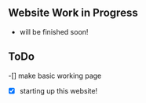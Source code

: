 ## Website Work in Progress
- will be finished soon!
## ToDo
-[] make basic working page
-[x] starting up this website!
